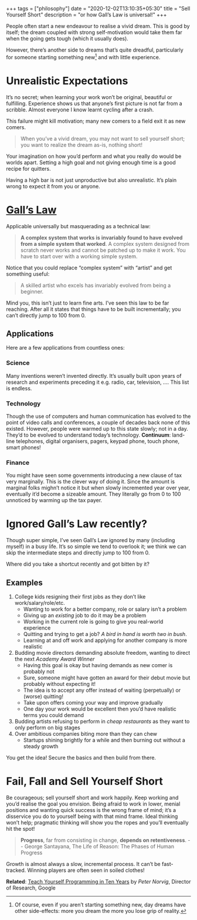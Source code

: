 +++
tags = ["philosophy"]
date = "2020-12-02T13:10:35+05:30"
title = "Sell Yourself Short"
description = "or how Gall’s Law is universal!"
+++

People often start a new endeavour to realise a vivid dream.  This is good by itself; the dream coupled with strong self-motivation would take them far when the going gets tough (which it usually does).

However, there’s another side to dreams that’s quite dreadful, particularly for someone starting something new[^1] and with little experience.

# Unrealistic Expectations

It’s no secret; when learning your work won’t be original, beautiful or fulfilling.  Experience shows us that anyone’s first picture is not far from a scribble.  Almost everyone I know learnt cycling after a crash.

This failure might kill motivation; many new comers to a field exit it as new comers.

> When you’ve a vivid dream, you may not want to sell yourself short; you want to realize the dream as-is, nothing short!

Your imagination on how you’d perform and what you really do would be worlds apart.  Setting a high goal and not giving enough time is a good recipe for quitters.

Having a high bar is not just unproductive but also unrealistic.  It’s plain wrong to expect it from you or anyone.

# [Gall’s Law][]

Applicable universally but masquerading as a technical law:

> **A complex system that works is invariably found to have evolved from a simple system that worked**.  A complex system designed from scratch never works and cannot be patched up to make it work. You have to start over with a working simple system.

[Gall’s Law]: https://en.wikipedia.org/wiki/John_Gall_(author)#Gall's_law

Notice that you could replace “complex system” with “artist” and get something useful:

> A skilled artist who excels has invariably evolved from being a beginner.

Mind you, this isn’t just to learn fine arts.  I’ve seen this law to be far reaching.  After all it states that things have to be built incrementally; you can’t directly jump to 100 from 0.

## Applications

Here are a few applications from countless ones:

### Science

Many inventions weren’t invented directly.  It’s usually built upon years of research and experiments preceding it e.g. radio, car, television, ….  This list is endless.

### Technology

Though the use of computers and human communication has evolved to the point of video calls and conferences, a couple of decades back none of this existed.  However, people were warmed up to this state slowly; not in a day.  They’d to be evolved to understand today’s technology.  **Continuum**: land-line telephones, digital organisers, pagers, keypad phone, touch phone, smart phones!

### Finance

You might have seen some governments introducing a new clause of tax very marginally.  This is the clever way of doing it.  Since the amount is marginal folks mighn’t notice it but when slowly incremented year over year, eventually it’d become a sizeable amount.  They literally go from 0 to 100 unnoticed by warming up the tax payer.

# Ignored Gall’s Law recently?

Though super simple, I’ve seen Gall’s Law ignored by many (including myself) in a busy life.  It’s so simple we tend to overlook it; we think we can skip the intermediate steps and directly jump to 100 from 0.

Where did you take a shortcut recently and got bitten by it?

## Examples

1. College kids resigning their first jobs as they don’t like work/salary/role/etc.
    - Wanting to work for a better company, role or salary isn’t a problem
    - Giving up an _existing_ job to do it may be a problem
    - Working in the current role is going to give you real-world experience
    - Quitting and trying to get a job?  _A bird in hand is worth two in bush_.
    - Learning at and off work and applying for another company is more realistic
2. Budding movie directors demanding absolute freedom, wanting to direct the next _Academy Award Winner_
    - Having this goal is okay but having demands as new comer is probably not
    - Sure, someone might have gotten an award for their debut movie but probably without expecting it!
    - The idea is to accept any offer instead of waiting (perpetually) or (worse) quitting!
    - Take upon offers coming your way and improve gradually
    - One day your work would be excellent then you’d have realistic terms you could demand
3. Budding artists refusing to perform in _cheap restaurants_ as they want to only perform on big stages
4. Over ambitious companies biting more than they can chew
    - Startups shining brightly for a while and then burning out without a steady growth

You get the idea!  Secure the basics and then build from there.

# Fail, Fall and Sell Yourself Short

Be courageous; sell yourself short and work happily.  Keep working and you’d realise the goal you envision.  Being afraid to work in lower, menial positions and wanting quick success is the wrong frame of mind; it’s a disservice you do to yourself being with that mind frame.  Ideal thinking won’t help; pragmatic thinking will show you the ropes and you’ll eventually hit the spot!

> **Progress**, far from consisting in change, **depends on retentiveness**. -- George Santayana, The Life of Reason: The Phases of Human Progress

Growth is almost always a slow, incremental process.  It can’t be fast-tracked.  Winning players are often seen in soiled clothes!

**Related**: [Teach Yourself Programming in Ten Years][prog-10-years] by _Peter Norvig_, Director of Research, Google

[^1]: Of course, even if you aren’t starting something new, day dreams have other side-effects: more you dream the more you lose grip of reality.

[prog-10-years]: https://www.norvig.com/21-days.html
